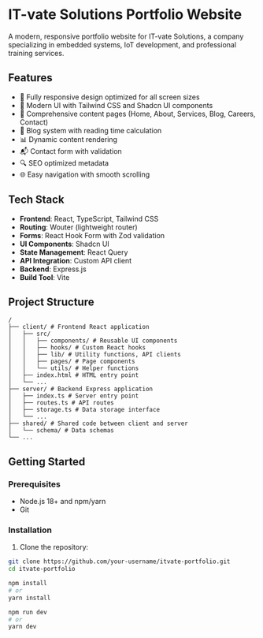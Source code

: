 # IT-vate Solutions Portfolio Website

A modern, responsive portfolio website for IT-vate Solutions, a company specializing in embedded systems, IoT development, and professional training services.


## Features

- 📱 Fully responsive design optimized for all screen sizes
- 🎨 Modern UI with Tailwind CSS and Shadcn UI components
- 📄 Comprehensive content pages (Home, About, Services, Blog, Careers, Contact)
- 📝 Blog system with reading time calculation
- 📊 Dynamic content rendering
- 📬 Contact form with validation
- 🔍 SEO optimized metadata
- 🌐 Easy navigation with smooth scrolling

## Tech Stack

- **Frontend**: React, TypeScript, Tailwind CSS
- **Routing**: Wouter (lightweight router)
- **Forms**: React Hook Form with Zod validation
- **UI Components**: Shadcn UI
- **State Management**: React Query
- **API Integration**: Custom API client
- **Backend**: Express.js
- **Build Tool**: Vite

## Project Structure

```
/
├── client/ # Frontend React application
│   ├── src/
│   │   ├── components/ # Reusable UI components
│   │   ├── hooks/ # Custom React hooks
│   │   ├── lib/ # Utility functions, API clients
│   │   ├── pages/ # Page components
│   │   └── utils/ # Helper functions
│   ├── index.html # HTML entry point
│   └── ...
├── server/ # Backend Express application
│   ├── index.ts # Server entry point
│   ├── routes.ts # API routes
│   ├── storage.ts # Data storage interface
│   └── ...
├── shared/ # Shared code between client and server
│   └── schema/ # Data schemas
└── ...
```

## Getting Started

### Prerequisites

- Node.js 18+ and npm/yarn
- Git

### Installation

1. Clone the repository:

```bash
git clone https://github.com/your-username/itvate-portfolio.git
cd itvate-portfolio

npm install
# or
yarn install

npm run dev
# or
yarn dev
```
